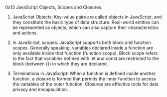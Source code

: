 0x13 JavaScript Objects, Scopes and Closures.

1. JavaScript Objects:
Key-value pairs are called objects in JavaScript, and they constitute the basic type 
of data structure.  Real-world entities can be represented as objects, which can also
capture their characteristics and actions.

2. In JavaScript, scopes:
JavaScript supports both block and function scopes. Generally speaking, variables
declared inside a function are only available inside that function (function scope). 
Block scope refers to the fact that variables defined with let and const are restricted 
to the block (between {}) in which they are declared.

3. Terminations in JavaScript:
When a function is defined inside another function, a closure is formed that permits 
the inner function to access the variables of the outer function. Closures are effective 
tools for data privacy and encapsulation.
